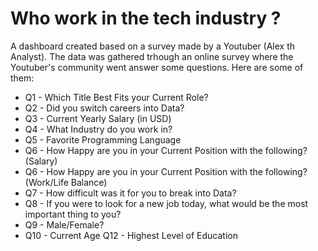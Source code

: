 # Who work in the tech industry ?

A dashboard created based on a survey made by a Youtuber (Alex th Analyst).
The data was gathered trhough an online survey where the Youtuber's community went answer some questions.
Here are some of them:
 * Q1 - Which Title Best Fits your Current Role?	
 * Q2 - Did you switch careers into Data?	
 * Q3 - Current Yearly Salary (in USD)	
 * Q4 - What Industry do you work in?	
 * Q5 - Favorite Programming Language	
 * Q6 - How Happy are you in your Current Position with the following? (Salary)	
 * Q6 - How Happy are you in your Current Position with the following? (Work/Life Balance)		
 * Q7 - How difficult was it for you to break into Data?	
 * Q8 - If you were to look for a new job today, what would be the most important thing to you?	
 * Q9 - Male/Female?	
 * Q10 - Current Age		Q12 - Highest Level of Education	




